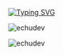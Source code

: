 <a href="https://git.io/typing-svg"><img src="https://readme-typing-svg.demolab.com?font=Fira+Code&pause=1000&vCenter=true&random=false&width=435&lines=%2Fgithub.com%2Fechudev" alt="Typing SVG" /></a>

<p><img align="center" src="https://github-readme-stats.vercel.app/api/top-langs?username=echudev&show_icons=true&theme=gruvbox&locale=en&layout=compact" alt="echudev" /></p>

<p><img align="center" src="https://github-readme-stats.vercel.app/api?username=echudev&show_icons=true&theme=gruvbox&locale=en" alt="echudev" /></p>
